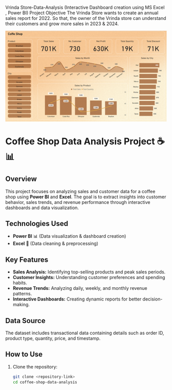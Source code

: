 Vrinda Store-Data-Analysis (Interactive Dashboard creation using MS Excel , Power BI)
Project Objective
The Vrinda Store wants to create an annual sales report for 2022. So that, the owner of the Vrinda store can understand their customers and grow more sales in 2023 & 2024.

![screenshot](/Imge.png)

# Coffee Shop Data Analysis Project ☕📊  

## Overview  
This project focuses on analyzing sales and customer data for a coffee shop using **Power BI** and **Excel**. The goal is to extract insights into customer behavior, sales trends, and revenue performance through interactive dashboards and data visualization.  

## Technologies Used  
- **Power BI** 📊 (Data visualization & dashboard creation)  
- **Excel** 📑 (Data cleaning & preprocessing)  

## Key Features  
- **Sales Analysis:** Identifying top-selling products and peak sales periods.  
- **Customer Insights:** Understanding customer preferences and spending habits.  
- **Revenue Trends:** Analyzing daily, weekly, and monthly revenue patterns.  
- **Interactive Dashboards:** Creating dynamic reports for better decision-making.  

## Data Source  
The dataset includes transactional data containing details such as order ID, product type, quantity, price, and timestamp.  

## How to Use  
1. Clone the repository:  
   ```bash
   git clone <repository-link>
   cd coffee-shop-data-analysis
